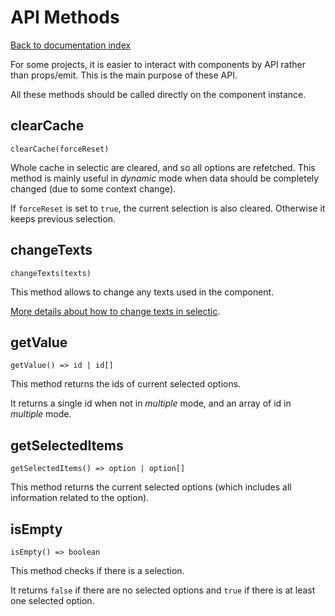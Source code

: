 # API Methods

[Back to documentation index](main.md)

For some projects, it is easier to interact with components by API rather than props/emit. This is the main purpose of these API.

All these methods should be called directly on the component instance.

## clearCache

`clearCache(forceReset)`

Whole cache in selectic are cleared, and so all options are refetched.
This method is mainly useful in _dynamic_ mode when data should be completely changed (due to some context change).

If `forceReset` is set to `true`, the current selection is also cleared. Otherwise it keeps previous selection.

## changeTexts

`changeTexts(texts)`

This method allows to change any texts used in the component.

[More details about how to change texts in selectic](changeText.md).

## getValue

`getValue() => id | id[]`

This method returns the ids of current selected options.

It returns a single id when not in _multiple_ mode, and an array of id in _multiple_ mode.

## getSelectedItems

`getSelectedItems() => option | option[]`

This method returns the current selected options (which includes all information related to the option).

## isEmpty

`isEmpty() => boolean`

This method checks if there is a selection.

It returns `false` if there are no selected options and `true` if there is at least one selected option.

